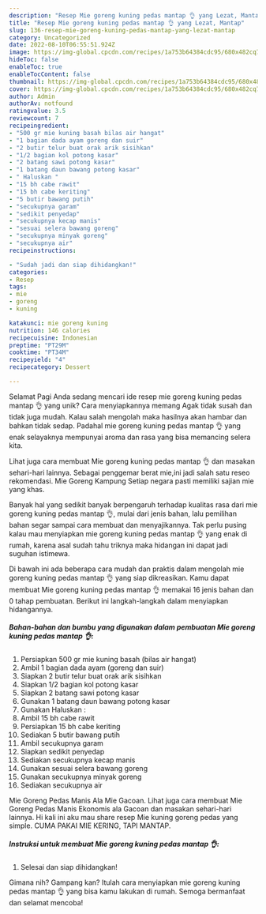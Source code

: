 ```yaml
---
description: "Resep Mie goreng kuning pedas mantap 👌 yang Lezat, Mantap"
title: "Resep Mie goreng kuning pedas mantap 👌 yang Lezat, Mantap"
slug: 136-resep-mie-goreng-kuning-pedas-mantap-yang-lezat-mantap
category: Uncategorized
date: 2022-08-10T06:55:51.924Z
image: https://img-global.cpcdn.com/recipes/1a753b64384cdc95/680x482cq70/mie-goreng-kuning-pedas-mantap-foto-resep-utama.jpg
hideToc: false
enableToc: true
enableTocContent: false
thumbnail: https://img-global.cpcdn.com/recipes/1a753b64384cdc95/680x482cq70/mie-goreng-kuning-pedas-mantap-foto-resep-utama.jpg
cover: https://img-global.cpcdn.com/recipes/1a753b64384cdc95/680x482cq70/mie-goreng-kuning-pedas-mantap-foto-resep-utama.jpg
author: Admin
authorAv: notfound
ratingvalue: 3.5
reviewcount: 7
recipeingredient:
- "500 gr mie kuning basah bilas air hangat"
- "1 bagian dada ayam goreng dan suir"
- "2 butir telur buat orak arik sisihkan"
- "1/2 bagian kol potong kasar"
- "2 batang sawi potong kasar"
- "1 batang daun bawang potong kasar"
- " Haluskan "
- "15 bh cabe rawit"
- "15 bh cabe keriting"
- "5 butir bawang putih"
- "secukupnya garam"
- "sedikit penyedap"
- "secukupnya kecap manis"
- "sesuai selera bawang goreng"
- "secukupnya minyak goreng"
- "secukupnya air"
recipeinstructions:

- "Sudah jadi dan siap dihidangkan!"
categories:
- Resep
tags:
- mie
- goreng
- kuning

katakunci: mie goreng kuning 
nutrition: 146 calories
recipecuisine: Indonesian
preptime: "PT29M"
cooktime: "PT34M"
recipeyield: "4"
recipecategory: Dessert

---
```



Selamat Pagi Anda sedang mencari ide resep mie goreng kuning pedas mantap 👌 yang unik? Cara menyiapkannya memang Agak tidak susah dan tidak juga mudah. Kalau salah mengolah maka hasilnya akan hambar dan bahkan tidak sedap. Padahal mie goreng kuning pedas mantap 👌 yang enak selayaknya mempunyai aroma dan rasa yang bisa memancing selera kita.


Lihat juga cara membuat Mie goreng kuning pedas mantap 👌 dan masakan sehari-hari lainnya. Sebagai penggemar berat mie,ini jadi salah satu reseo rekomendasi. Mie Goreng Kampung Setiap negara pasti memiliki sajian mie yang khas.

Banyak hal yang sedikit banyak berpengaruh terhadap kualitas rasa dari mie goreng kuning pedas mantap 👌, mulai dari jenis bahan, lalu pemilihan bahan segar sampai cara membuat dan menyajikannya. Tak perlu pusing kalau mau menyiapkan mie goreng kuning pedas mantap 👌 yang enak di rumah, karena asal sudah tahu triknya maka hidangan ini dapat jadi suguhan istimewa.


Di bawah ini ada beberapa cara mudah dan praktis dalam mengolah mie goreng kuning pedas mantap 👌 yang siap dikreasikan. Kamu dapat membuat Mie goreng kuning pedas mantap 👌 memakai 16 jenis bahan dan 0 tahap pembuatan. Berikut ini langkah-langkah dalam menyiapkan hidangannya.

<!--inarticleads1-->

##### Bahan-bahan dan bumbu yang digunakan dalam pembuatan Mie goreng kuning pedas mantap 👌:

1. Persiapkan 500 gr mie kuning basah (bilas air hangat)
1. Ambil 1 bagian dada ayam (goreng dan suir)
1. Siapkan 2 butir telur buat orak arik sisihkan
1. Siapkan 1/2 bagian kol potong kasar
1. Siapkan 2 batang sawi potong kasar
1. Gunakan 1 batang daun bawang potong kasar
1. Gunakan  Haluskan :
1. Ambil 15 bh cabe rawit
1. Persiapkan 15 bh cabe keriting
1. Sediakan 5 butir bawang putih
1. Ambil secukupnya garam
1. Siapkan sedikit penyedap
1. Sediakan secukupnya kecap manis
1. Gunakan sesuai selera bawang goreng
1. Gunakan secukupnya minyak goreng
1. Sediakan secukupnya air


Mie Goreng Pedas Manis Ala Mie Gacoan. Lihat juga cara membuat Mie Goreng Pedas Manis Ekonomis ala Gacoan dan masakan sehari-hari lainnya. Hi kali ini aku mau share resep Mie kuning goreng pedas yang simple. CUMA PAKAI MIE KERING, TAPI MANTAP. 

<!--inarticleads2-->

##### Instruksi untuk membuat Mie goreng kuning pedas mantap 👌:


1. Selesai dan siap dihidangkan!



Gimana nih? Gampang kan? Itulah cara menyiapkan mie goreng kuning pedas mantap 👌 yang bisa kamu lakukan di rumah. Semoga bermanfaat dan selamat mencoba!
